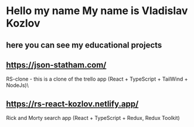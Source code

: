 # Hello my name My name is Vladislav Kozlov 




## here you can see my educational projects

## https://json-statham.com/
RS-clone - this is a clone of the trello app  (React + TypeScript + TailWind + NodeJs)\

## https://rs-react-kozlov.netlify.app/
Rick and Morty search app (React + TypeScript + Redux, Redux Toolkit)